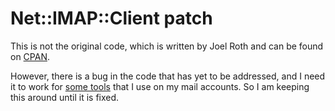 Net::IMAP::Client patch
=======================

This is not the original code, which is written by Joel Roth and can be found
on [CPAN](http://search.cpan.org/~ganglion/Net-IMAP-Client/).

However, there is a bug in the code that has yet to be addressed, and I need
it to work for [some tools](https://github.com/norm/imap-tools) that I use on
my mail accounts. So I am keeping this around until it is fixed.
